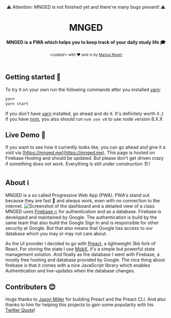 <div align="center">
  ⚠ Attention: MNGED is not finished yet and there're many bugs present! ⚠
</div>

<h1 align="center">MNGED</h1>

<div align="center">
  <strong>MNGED is a PWA which helps you to keep track of your daily study life 🎓</strong>
</div>
<br />
<div align="center">
  <sub>&lt;coded/&gt; with ❤︎ and ☕ by <a href="https://github.com/m4r1vs">Marius Niveri</a>
</div>
<br />

## Getting started 🚀
To try it on your own run the following commands after you installed [yarn](https://yarnpkg.com/lang/en/):
```sh
yarn
yarn start
```
If you don't have [yarn](https://yarnpkg.com/lang/en/) installed, go ahead and do it. It's definitely worth it ;)
If you have [nvm](https://github.com/creationix/nvm), you also should run `nvm use v8` to use node version 8.X.X
## Live Demo 🎉
If you want to see how it currently looks like, you can go ahead and give it a visit via [https://mnged.me](https://mnged.me). This page is hosted on Firebase Hosting and should be updated. But please don't get driven crazy if something does not work. Everything is still under construction 🏗!
## About ℹ
MNGED is a so called Progressive Web App (PWA). PWA's stand out because they are fast 🚀 and always work, even with no connection to the internet.
![Screenshot of the dashboard and a detailed view of a class](https://raw.githubusercontent.com/m4r1vs/mnged/master/src/assets/imgs/mnged_dashboard_and_class_screenshot_big.png)
MNGED uses [Firebase 🔥](https://firebase.google.com) for authentication and as a database. Firebase is developed and maintained by Google. The authentication is build by the same team that also build the Google Sign In and is responsible for other security at Google. But that also means that Google has access to our database which you may or may not care about.

As the UI provider I decided to go with [Preact](https://preactjs.com), a lightweight 3kb fork of React. For storing the state I use [MobX](https://mobx.js.org/getting-started.html), it's a simple but powerful state management solution. And finally as the database I went with Firebase, a mostly free hosting and database provided by Google. The nice thing about firebase is that it comes with a nice JavaScript library which enables Authentication and live-updates when the database changes.
## Contributers 😊
Huge thanks to [Jason Miller](https://github.com/developit/) for building Preact and the Preact CLI. And also thanks to him for helping this projects to gain some popularity with his [Twitter Quote](https://twitter.com/_developit/status/923555370219470848)!